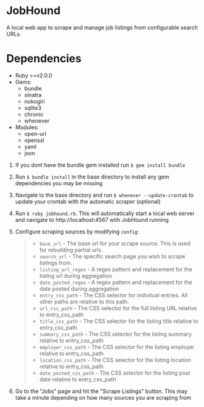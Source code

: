 # JobHound
A local web app to scrape and manage job listings from configurable search URLs.

# Dependencies
- Ruby >=v2.0.0
- Gems:
	- bundle
	- sinatra
	- nokogiri
	- sqlite3
	- chronic
	- whenever
- Modules:
	- open-uri
	- openssl
	- yaml
	- json

1. If you dont have the bundle gem installed run ```$ gem install bundle```

2. Run ```$ bundle install``` in the base directory to install any gem dependencies you may be missing

3. Navigate to the base directory and run ```$ whenever --update-crontab``` to update your crontab with the automatic scraper (optional)

3. Run ```$ ruby jobhound.rb```. This will automatically start a local web server and navigate to http://localhost:4567 with JobHound running

4. Configure scraping sources by modifying ```config```:
	> - ```base_url``` - The base url for your scrape source. This is used for rebuilding partial urls.
	> - ```search_url``` - The specific search page you wish to scrape listings from.
	> - ```listing_url_regex``` - A regex pattern and replacement for the listing url during aggregation 
	> - ```date_posted_regex``` - A regex pattern and replacement for the date posted during aggregation 
	> - ```entry_css_path``` - The CSS selector for indivitual entries. All other paths are relative to this path.
	> - ```url_css_path``` - The CSS selector for the full listing URL relative to entry_css_path
	> - ```title_css_path``` - The CSS selector for the listing title relative to entry_css_path
	> - ```summary_css_path``` - The CSS selector for the listing summary relative to entry_css_path
	> - ```employer_css_path``` - The CSS selector for the listing employer relative to entry_css_path
	> - ```location_css_path``` - The CSS selector for the listing location relative to entry_css_path
	> - ```date_posted_css_path``` - The CSS selector for the listing post date relative to entry_css_path

5. Go to the "Jobs" page and hit the "Scrape Listings" button. This may take a minute depending on how many sources you are scraping from
